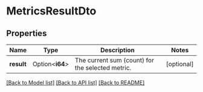 # MetricsResultDto

## Properties

Name | Type | Description | Notes
------------ | ------------- | ------------- | -------------
**result** | Option<**i64**> | The current sum (count) for the selected metric. | [optional]

[[Back to Model list]](../README.md#documentation-for-models) [[Back to API list]](../README.md#documentation-for-api-endpoints) [[Back to README]](../README.md)


